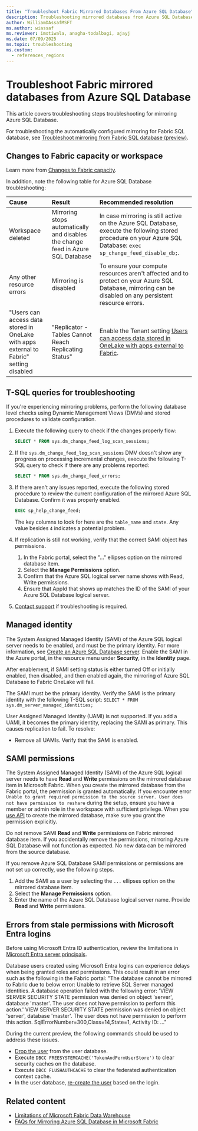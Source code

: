 ```yaml
---
title: "Troubleshoot Fabric Mirrored Databases From Azure SQL Database"
description: Troubleshooting mirrored databases from Azure SQL Database in Microsoft Fabric.
author: WilliamDAssafMSFT
ms.author: wiassaf
ms.reviewer: imotiwala, anagha-todalbagi, ajayj
ms.date: 07/09/2025
ms.topic: troubleshooting
ms.custom:
  - references_regions
---
```

# Troubleshoot Fabric mirrored databases from Azure SQL Database

This article covers troubleshooting steps troubleshooting for mirroring Azure SQL Database.

For troubleshooting the automatically configured mirroring for Fabric SQL database, see [Troubleshoot mirroring from Fabric SQL database (preview)](../database/sql/mirroring-troubleshooting.md).

## Changes to Fabric capacity or workspace

Learn more from [Changes to Fabric capacity](troubleshooting.md#changes-to-fabric-capacity). 

In addition, note the following table for Azure SQL Database troubleshooting:

| Cause    | Result | Recommended resolution     |
|:--|:--|:--|
| Workspace deleted | Mirroring stops automatically and disables the change feed in Azure SQL Database | In case mirroring is still active on the Azure SQL Database, execute the following stored procedure on your Azure SQL Database: `exec sp_change_feed_disable_db;`. |
| Any other resource errors | Mirroring is disabled | To ensure your compute resources aren't affected and to protect on your Azure SQL Database, mirroring can be disabled on any persistent resource errors. |
| "Users can access data stored in OneLake with apps external to Fabric" setting disabled | "Replicator - Tables Cannot Reach Replicating Status" | Enable the Tenant setting [Users can access data stored in OneLake with apps external to Fabric](../../admin/tenant-settings-index.md#onelake-settings).|

## T-SQL queries for troubleshooting

If you're experiencing mirroring problems, perform the following database level checks using Dynamic Management Views (DMVs) and stored procedures to validate configuration.

1. Execute the following query to check if the changes properly flow:

    ```sql
    SELECT * FROM sys.dm_change_feed_log_scan_sessions;
    ```

1. If the `sys.dm_change_feed_log_scan_sessions` DMV doesn't show any progress on processing incremental changes, execute the following T-SQL query to check if there are any problems reported:

    ```sql
    SELECT * FROM sys.dm_change_feed_errors;
    ```

1. If there aren't any issues reported, execute the following stored procedure to review the current configuration of the mirrored Azure SQL Database. Confirm it was properly enabled.

    ```sql
    EXEC sp_help_change_feed;
    ```

    The key columns to look for here are the `table_name` and `state`. Any value besides `4` indicates a potential problem.

1. If replication is still not working, verify that the correct SAMI object has permissions.
    1. In the Fabric portal, select the "..." ellipses option on the mirrored database item.
    1. Select the **Manage Permissions** option.
    1. Confirm that the Azure SQL logical server name shows with Read, Write permissions.
    1. Ensure that AppId that shows up matches the ID of the SAMI of your Azure SQL Database logical server.

1. [Contact support](/power-bi/support/service-support-options) if troubleshooting is required.

## Managed identity

The System Assigned Managed Identity (SAMI) of the Azure SQL logical server needs to be enabled, and must be the primary identity. For more information, see [Create an Azure SQL Database server](/azure/azure-sql/database/authentication-azure-ad-user-assigned-managed-identity-create-server?view=azuresql-db&preserve-view=true&tabs=azure-portal). Enable the SAMI in the Azure portal, in the resource menu under **Security**, in the **Identity** page.

After enablement, if SAMI setting status is either turned Off or initially enabled, then disabled, and then enabled again, the mirroring of Azure SQL Database to Fabric OneLake will fail.

The SAMI must be the primary identity. Verify the SAMI is the primary identity with the following T-SQL script: `SELECT * FROM sys.dm_server_managed_identities;`

User Assigned Managed Identity (UAMI) is not supported. If you add a UAMI, it becomes the primary identity, replacing the SAMI as primary. This causes replication to fail. To resolve:
- Remove all UAMIs. Verify that the SAMI is enabled.
<!-- - Use the [REST API to change the SAMI to be the primary identity](/azure/azure-sql/database/authentication-azure-ad-user-assigned-managed-identity-create-server?view=azuresql-db&preserve-view=true&tabs=rest-api). -->

## SAMI permissions

The System Assigned Managed Identity (SAMI) of the Azure SQL logical server needs to have **Read** and **Write** permissions on the mirrored database item in Microsoft Fabric. When you create the mirrored database from the Fabric portal, the permission is granted automatically. If you encounter error `Unable to grant required permission to the source server. User does not have permission to reshare` during the setup, ensure you have a member or admin role in the workspace with sufficient privilege. When you [use API](../database/mirrored-database/mirrored-database-rest-api.md) to create the mirrored database, make sure you grant the permission explicitly.

Do not remove SAMI **Read** and **Write** permissions on Fabric mirrored database item. If you accidentally remove the permissions, mirroring Azure SQL Database will not function as expected. No new data can be mirrored from the source database.

If you remove Azure SQL Database SAMI permissions or permissions are not set up correctly, use the following steps.

1. Add the SAMI as a user by selecting the `...` ellipses option on the mirrored database item.
1. Select the **Manage Permissions** option.
1. Enter the name of the Azure SQL Database logical server name. Provide **Read** and **Write** permissions.

## Errors from stale permissions with Microsoft Entra logins

Before using Microsoft Entra ID authentication, review the limitations in [Microsoft Entra server principals](/azure//azure-sql/database/authentication-azure-ad-logins?view=azuresql-db&preserve-view=true#limitations-and-remarks). 

Database users created using Microsoft Entra logins can experience delays when being granted roles and permissions. This could result in an error such as the following in the Fabric portal: "The database cannot be mirrored to Fabric due to below error: Unable to retrieve SQL Server managed identities. A database operation failed with the following error: 'VIEW SERVER SECURITY STATE permission was denied on object 'server', database 'master'. The user does not have permission to perform this action.' VIEW SERVER SECURITY STATE permission was denied on object 'server', database 'master'. The user does not have permission to perform this action. SqlErrorNumber=300,Class=14,State=1, Activity ID: ..."

During the current preview, the following commands should be used to address these issues.

- [Drop the user](/sql/t-sql/statements/drop-user-transact-sql?view=azuresqldb-current&preserve-view=true) from the user database.
- Execute `DBCC FREESYSTEMCACHE('TokenAndPermUserStore')` to clear security caches on the database.
- Execute `DBCC FLUSHAUTHCACHE` to clear the federated authentication context cache.
- In the user database, [re-create the user](/azure/azure-sql/database/authentication-azure-ad-logins?view=azuresql-db&preserve-view=true#create-user-from-login) based on the login.

## Related content

- [Limitations of Microsoft Fabric Data Warehouse](../data-warehouse/limitations.md)
- [FAQs for Mirroring Azure SQL Database in Microsoft Fabric](../database/mirrored-database/azure-sql-database-mirroring-faq.yml)
